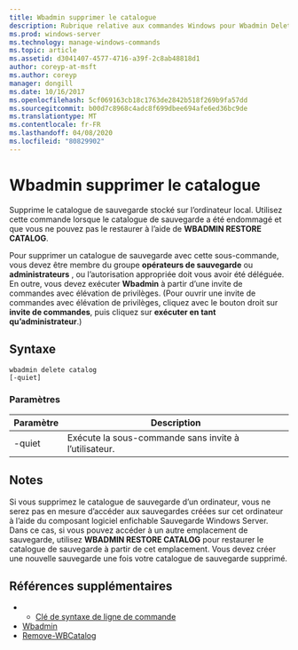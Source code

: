 ```yaml
---
title: Wbadmin supprimer le catalogue
description: Rubrique relative aux commandes Windows pour Wbadmin Delete Catalog, qui supprime le catalogue de sauvegarde stocké sur l’ordinateur local.
ms.prod: windows-server
ms.technology: manage-windows-commands
ms.topic: article
ms.assetid: d3041407-4577-4716-a39f-2c8ab48818d1
author: coreyp-at-msft
ms.author: coreyp
manager: dongill
ms.date: 10/16/2017
ms.openlocfilehash: 5cf069163cb18c1763de2842b518f269b9fa57dd
ms.sourcegitcommit: b00d7c8968c4adc8f699dbee694afe6ed36bc9de
ms.translationtype: MT
ms.contentlocale: fr-FR
ms.lasthandoff: 04/08/2020
ms.locfileid: "80829902"
---
```

# <a name="wbadmin-delete-catalog"></a>Wbadmin supprimer le catalogue



Supprime le catalogue de sauvegarde stocké sur l’ordinateur local. Utilisez cette commande lorsque le catalogue de sauvegarde a été endommagé et que vous ne pouvez pas le restaurer à l’aide de **WBADMIN RESTORE CATALOG**.

Pour supprimer un catalogue de sauvegarde avec cette sous-commande, vous devez être membre du groupe **opérateurs de sauvegarde** ou **administrateurs** , ou l’autorisation appropriée doit vous avoir été déléguée. En outre, vous devez exécuter **Wbadmin** à partir d’une invite de commandes avec élévation de privilèges. (Pour ouvrir une invite de commandes avec élévation de privilèges, cliquez avec le bouton droit sur **invite de commandes**, puis cliquez sur **exécuter en tant qu’administrateur**.)

## <a name="syntax"></a>Syntaxe

```
wbadmin delete catalog
[-quiet]
```

### <a name="parameters"></a>Paramètres

|Paramètre|Description|
|---------|-----------|
|-quiet|Exécute la sous-commande sans invite à l’utilisateur.|

## <a name="remarks"></a>Notes

Si vous supprimez le catalogue de sauvegarde d’un ordinateur, vous ne serez pas en mesure d’accéder aux sauvegardes créées sur cet ordinateur à l’aide du composant logiciel enfichable Sauvegarde Windows Server. Dans ce cas, si vous pouvez accéder à un autre emplacement de sauvegarde, utilisez **WBADMIN RESTORE CATALOG** pour restaurer le catalogue de sauvegarde à partir de cet emplacement. Vous devez créer une nouvelle sauvegarde une fois votre catalogue de sauvegarde supprimé.

## <a name="additional-references"></a>Références supplémentaires

-   - [Clé de syntaxe de ligne de commande](command-line-syntax-key.md)
-   [Wbadmin](wbadmin.md)
-   [Remove-WBCatalog](https://technet.microsoft.com/library/jj902445.aspx)